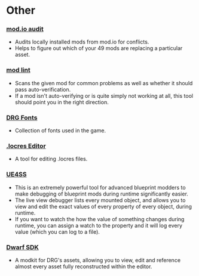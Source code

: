 # Other

### [mod.io audit](https://github.com/trumank/drg-mod-tools)
- Audits locally installed mods from mod.io for conflicts. 
- Helps to figure out which of your 49 mods are replacing a particular asset.

### [mod lint](https://github.com/trumank/drg-mod-tools)
- Scans the given mod for common problems as well as whether it should pass auto-verification.
- If a mod isn't auto-verifying or is quite simply not working at all, this tool should point you in the right direction.

### [DRG Fonts]()
- Collection of fonts used in the game.

### [.locres Editor](https://github.com/akintos/UnrealLocres)
- A tool for editing .locres files.

### [UE4SS](https://github.com/UE4SS-RE/RE-UE4SS/releases)
- This is an extremely powerful tool for advanced blueprint modders to make debugging of blueprint mods during runtime significantly easier.
- The live view debugger lists every mounted object, and allows you to view and edit the exact values of every property of every object, during runtime.
- If you want to watch the how the value of something changes during runtime, you can assign a watch to the property and it will log every value (which you can log to a file).

### [Dwarf SDK](https://discord.com/channels/676880716142739467/1030619997258649712)
- A modkit for DRG's assets, allowing you to view, edit and reference almost every asset fully reconstructed within the editor.